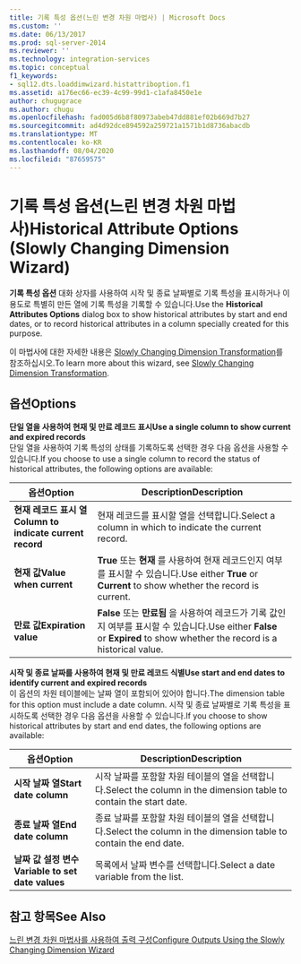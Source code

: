 ```yaml
---
title: 기록 특성 옵션(느린 변경 차원 마법사) | Microsoft Docs
ms.custom: ''
ms.date: 06/13/2017
ms.prod: sql-server-2014
ms.reviewer: ''
ms.technology: integration-services
ms.topic: conceptual
f1_keywords:
- sql12.dts.loaddimwizard.histattriboption.f1
ms.assetid: a176ec66-ec39-4c99-99d1-c1afa8450e1e
author: chugugrace
ms.author: chugu
ms.openlocfilehash: fad005d6b8f80973abeb47dd881ef02b669d7b27
ms.sourcegitcommit: ad4d92dce894592a259721a1571b1d8736abacdb
ms.translationtype: MT
ms.contentlocale: ko-KR
ms.lasthandoff: 08/04/2020
ms.locfileid: "87659575"
---
```

# <a name="historical-attribute-options-slowly-changing-dimension-wizard"></a><span data-ttu-id="8870f-102">기록 특성 옵션(느린 변경 차원 마법사)</span><span class="sxs-lookup"><span data-stu-id="8870f-102">Historical Attribute Options (Slowly Changing Dimension Wizard)</span></span>
  <span data-ttu-id="8870f-103">**기록 특성 옵션** 대화 상자를 사용하여 시작 및 종료 날짜별로 기록 특성을 표시하거나 이 용도로 특별히 만든 열에 기록 특성을 기록할 수 있습니다.</span><span class="sxs-lookup"><span data-stu-id="8870f-103">Use the **Historical Attributes Options** dialog box to show historical attributes by start and end dates, or to record historical attributes in a column specially created for this purpose.</span></span>  
  
 <span data-ttu-id="8870f-104">이 마법사에 대한 자세한 내용은 [Slowly Changing Dimension Transformation](slowly-changing-dimension-transformation.md)를 참조하십시오.</span><span class="sxs-lookup"><span data-stu-id="8870f-104">To learn more about this wizard, see [Slowly Changing Dimension Transformation](slowly-changing-dimension-transformation.md).</span></span>  
  
## <a name="options"></a><span data-ttu-id="8870f-105">옵션</span><span class="sxs-lookup"><span data-stu-id="8870f-105">Options</span></span>  
 <span data-ttu-id="8870f-106">**단일 열을 사용하여 현재 및 만료 레코드 표시**</span><span class="sxs-lookup"><span data-stu-id="8870f-106">**Use a single column to show current and expired records**</span></span>  
 <span data-ttu-id="8870f-107">단일 열을 사용하여 기록 특성의 상태를 기록하도록 선택한 경우 다음 옵션을 사용할 수 있습니다.</span><span class="sxs-lookup"><span data-stu-id="8870f-107">If you choose to use a single column to record the status of historical attributes, the following options are available:</span></span>  
  
|<span data-ttu-id="8870f-108">옵션</span><span class="sxs-lookup"><span data-stu-id="8870f-108">Option</span></span>|<span data-ttu-id="8870f-109">Description</span><span class="sxs-lookup"><span data-stu-id="8870f-109">Description</span></span>|  
|------------|-----------------|  
|<span data-ttu-id="8870f-110">**현재 레코드 표시 열**</span><span class="sxs-lookup"><span data-stu-id="8870f-110">**Column to indicate current record**</span></span>|<span data-ttu-id="8870f-111">현재 레코드를 표시할 열을 선택합니다.</span><span class="sxs-lookup"><span data-stu-id="8870f-111">Select a column in which to indicate the current record.</span></span>|  
|<span data-ttu-id="8870f-112">**현재 값**</span><span class="sxs-lookup"><span data-stu-id="8870f-112">**Value when current**</span></span>|<span data-ttu-id="8870f-113">**True** 또는 **현재** 를 사용하여 현재 레코드인지 여부를 표시할 수 있습니다.</span><span class="sxs-lookup"><span data-stu-id="8870f-113">Use either **True** or **Current** to show whether the record is current.</span></span>|  
|<span data-ttu-id="8870f-114">**만료 값**</span><span class="sxs-lookup"><span data-stu-id="8870f-114">**Expiration value**</span></span>|<span data-ttu-id="8870f-115">**False** 또는 **만료됨** 을 사용하여 레코드가 기록 값인지 여부를 표시할 수 있습니다.</span><span class="sxs-lookup"><span data-stu-id="8870f-115">Use either **False** or **Expired** to show whether the record is a historical value.</span></span>|  
  
 <span data-ttu-id="8870f-116">**시작 및 종료 날짜를 사용하여 현재 및 만료 레코드 식별**</span><span class="sxs-lookup"><span data-stu-id="8870f-116">**Use start and end dates to identify current and expired records**</span></span>  
 <span data-ttu-id="8870f-117">이 옵션의 차원 테이블에는 날짜 열이 포함되어 있어야 합니다.</span><span class="sxs-lookup"><span data-stu-id="8870f-117">The dimension table for this option must include a date column.</span></span> <span data-ttu-id="8870f-118">시작 및 종료 날짜별로 기록 특성을 표시하도록 선택한 경우 다음 옵션을 사용할 수 있습니다.</span><span class="sxs-lookup"><span data-stu-id="8870f-118">If you choose to show historical attributes by start and end dates, the following options are available:</span></span>  
  
|<span data-ttu-id="8870f-119">옵션</span><span class="sxs-lookup"><span data-stu-id="8870f-119">Option</span></span>|<span data-ttu-id="8870f-120">Description</span><span class="sxs-lookup"><span data-stu-id="8870f-120">Description</span></span>|  
|------------|-----------------|  
|<span data-ttu-id="8870f-121">**시작 날짜 열**</span><span class="sxs-lookup"><span data-stu-id="8870f-121">**Start date column**</span></span>|<span data-ttu-id="8870f-122">시작 날짜를 포함할 차원 테이블의 열을 선택합니다.</span><span class="sxs-lookup"><span data-stu-id="8870f-122">Select the column in the dimension table to contain the start date.</span></span>|  
|<span data-ttu-id="8870f-123">**종료 날짜 열**</span><span class="sxs-lookup"><span data-stu-id="8870f-123">**End date column**</span></span>|<span data-ttu-id="8870f-124">종료 날짜를 포함할 차원 테이블의 열을 선택합니다.</span><span class="sxs-lookup"><span data-stu-id="8870f-124">Select the column in the dimension table to contain the end date.</span></span>|  
|<span data-ttu-id="8870f-125">**날짜 값 설정 변수**</span><span class="sxs-lookup"><span data-stu-id="8870f-125">**Variable to set date values**</span></span>|<span data-ttu-id="8870f-126">목록에서 날짜 변수를 선택합니다.</span><span class="sxs-lookup"><span data-stu-id="8870f-126">Select a date variable from the list.</span></span>|  
  
## <a name="see-also"></a><span data-ttu-id="8870f-127">참고 항목</span><span class="sxs-lookup"><span data-stu-id="8870f-127">See Also</span></span>  
 [<span data-ttu-id="8870f-128">느린 변경 차원 마법사를 사용하여 출력 구성</span><span class="sxs-lookup"><span data-stu-id="8870f-128">Configure Outputs Using the Slowly Changing Dimension Wizard</span></span>](configure-outputs-using-the-slowly-changing-dimension-wizard.md)  
  
  
